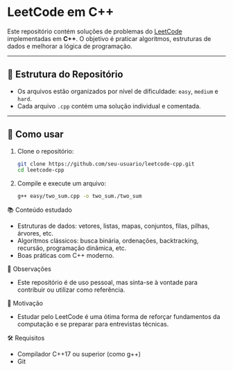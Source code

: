 # LeetCode em C++

Este repositório contém soluções de problemas do [LeetCode](https://leetcode.com/) implementadas em **C++**. O objetivo é praticar algoritmos, estruturas de dados e melhorar a lógica de programação.

---

## 📁 Estrutura do Repositório

- Os arquivos estão organizados por nível de dificuldade: `easy`, `medium` e `hard`.
- Cada arquivo `.cpp` contém uma solução individual e comentada.

---

## 🚀 Como usar

1. Clone o repositório:
   ```bash
   git clone https://github.com/seu-usuario/leetcode-cpp.git
   cd leetcode-cpp

2. Compile e execute um arquivo:
    ```bash
    g++ easy/two_sum.cpp -o two_sum./two_sum

📚 Conteúdo estudado
   - Estruturas de dados: vetores, listas, mapas, conjuntos, filas, pilhas, árvores, etc.
   - Algoritmos clássicos: busca binária, ordenações, backtracking, recursão, programação dinâmica, etc.
   - Boas práticas com C++ moderno.

📌 Observações
   - Este repositório é de uso pessoal, mas sinta-se à vontade para contribuir ou utilizar como referência.

🧠 Motivação
   - Estudar pelo LeetCode é uma ótima forma de reforçar fundamentos da computação e se preparar para entrevistas técnicas.

🛠️ Requisitos
   - Compilador C++17 ou superior (como g++)
   - Git
